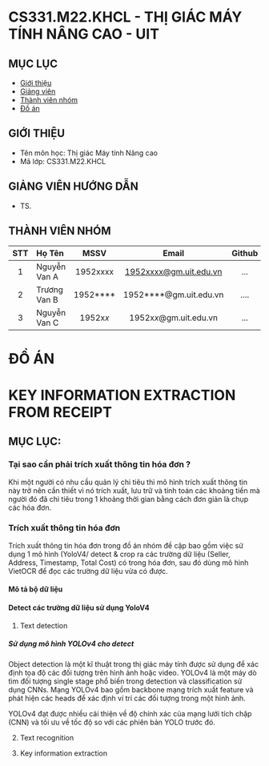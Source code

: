 # CS331.M22.KHCL - THỊ GIÁC MÁY TÍNH NÂNG CAO - UIT


## MỤC LỤC
- [Giới thiệu](#giới-thiệu)
- [Giảng viên](#giảng-viên-hướng-dẫn)
- [Thành viên nhóm](#thành-viên-nhóm)
- [Đồ án](#đồ-án)
## GIỚI THIỆU
- Tên môn học: Thị giác Máy tính Nâng cao
- Mã lớp: CS331.M22.KHCL

## GIẢNG VIÊN HƯỚNG DẪN
-  TS. 

## THÀNH VIÊN NHÓM

|STT| Họ Tên | MSSV| Email | Github |
|:-:|:------------------|:---------:|:--------:|:-----------:|
| 1 | Nguyễn Van A | 1952xxxx | 1952xxxx@gm.uit.edu.vn | ...  |
| 2 | Trương Van B | 1952**** | 1952****@gm.uit.edu.vn | .... |
| 3 | Nguyễn Van C | 1952x*x* | 1952x*x*@gm.uit.edu.vn | ... |

# ĐỒ ÁN
# KEY INFORMATION EXTRACTION FROM RECEIPT

## MỤC LỤC:

### Tại sao cần phải trích xuất thông tin hóa đơn ?

Khi một người có nhu cầu quản lý chi tiêu thì mô hình trích xuất thông tin này trở nên cần thiết vì nó trích xuất, lưu trữ và tính toán các khoảng tiền mà người đó đã chi tiêu trong 1 khoảng thời gian bằng cách đơn giản là chụp các hóa đơn.  

### Trích xuất thông tin hóa đơn

Trích xuất thông tin hóa đơn trong đồ án nhóm đề cập bao gồm việc sử dụng 1 mô hình (YoloV4/ detect & crop ra các trường dữ liệu (Seller, Address, Timestamp, Total Cost) có trong hóa đơn, sau đó dùng mô hình VietOCR để đọc các trường dữ liệu vừa có được.

#### Mô tả bộ dữ liệu



#### Detect các trường dữ liệu sử dụng YoloV4
1. Text detection

##### Sử dụng mô hình YOLOv4 cho detect

Object detection là một kĩ thuật trong thị giác máy tính được sử dụng để xác định tọa độ các đối tượng trên hình ảnh hoặc video. YOLOv4 là một máy dò tìm đối tượng single stage phổ biến trong detection và classification sử dụng CNNs. Mạng YOLOv4 bao gồm backbone mạng trích xuất feature và phát hiện các heads để xác định ví trí các đối tượng trong một hình ảnh.

YOLOv4 đạt được nhiều cải thiện về độ chính xác của mạng lưới tích chập (CNN) và tối ưu về tốc độ so với các phiên bản YOLO trước đó.

2. Text recognition


3. Key information extraction





